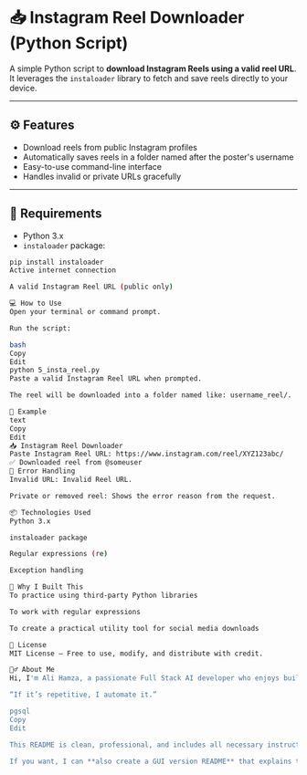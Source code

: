 # 📥 Instagram Reel Downloader (Python Script)

A simple Python script to **download Instagram Reels using a valid reel URL**. It leverages the `instaloader` library to fetch and save reels directly to your device.

---

## ⚙️ Features

- Download reels from public Instagram profiles
- Automatically saves reels in a folder named after the poster's username
- Easy-to-use command-line interface
- Handles invalid or private URLs gracefully

---

## 🔐 Requirements

- Python 3.x
- `instaloader` package:

```bash
pip install instaloader
Active internet connection

A valid Instagram Reel URL (public only)

💻 How to Use
Open your terminal or command prompt.

Run the script:

bash
Copy
Edit
python 5_insta_reel.py
Paste a valid Instagram Reel URL when prompted.

The reel will be downloaded into a folder named like: username_reel/.

🧪 Example
text
Copy
Edit
📥 Instagram Reel Downloader
Paste Instagram Reel URL: https://www.instagram.com/reel/XYZ123abc/
✅ Downloaded reel from @someuser
🚫 Error Handling
Invalid URL: Invalid Reel URL.

Private or removed reel: Shows the error reason from the request.

📦 Technologies Used
Python 3.x

instaloader package

Regular expressions (re)

Exception handling

📌 Why I Built This
To practice using third-party Python libraries

To work with regular expressions

To create a practical utility tool for social media downloads

📄 License
MIT License — Free to use, modify, and distribute with credit.

🙋‍♂️ About Me
Hi, I'm Ali Hamza, a passionate Full Stack AI developer who enjoys building tools that simplify everyday tech tasks.

“If it’s repetitive, I automate it.”

pgsql
Copy
Edit

This README is clean, professional, and includes all necessary instructions for users to run your script.

If you want, I can **also create a GUI version README** that explains the interface and features. Do you wa
```
